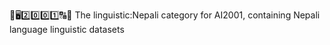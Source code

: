 🧠️🖥️2️⃣️0️⃣️0️⃣️1️⃣️🔠️🔢️ The linguistic:Nepali category for AI2001, containing Nepali language linguistic datasets
